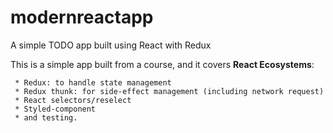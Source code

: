 # modernreactapp
A simple TODO app built using React with Redux

This is a simple app built from a course, and it covers **React Ecosystems**: 

     * Redux: to handle state management
     * Redux thunk: for side-effect management (including network request)
     * React selectors/reselect
     * Styled-component
     * and testing.
